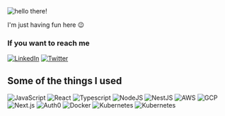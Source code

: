 <img src="https://media.giphy.com/media/Nx0rz3jtxtEre/giphy.gif" alt="hello there!" />

I'm just having fun here 😉

### If you want to reach me

[![LinkedIn](https://img.shields.io/badge/LinkedIn-%230077B5.svg?logo=linkedin&logoColor=white&style=for-the-badge)](https://www.linkedin.com/in/ramiro-gordon/?locale=en_US) [![Twitter](https://img.shields.io/badge/Twitter-000000.svg?logo=X&logoColor=white&style=for-the-badge)](https://twitter.com/Rami_Gordon)

## Some of the things I used

![JavaScript](https://img.shields.io/badge/javascript-%23323330.svg?style=for-the-badge&logo=javascript&logoColor=%23F7DF1E) ![React](https://img.shields.io/badge/react-009EE3?logo=react&logoColor=white&style=for-the-badge) ![Typescript](https://img.shields.io/badge/typescript-3178C6?logo=typescript&logoColor=white&style=for-the-badge) ![NodeJS](https://img.shields.io/badge/node.js-6DA55F?style=for-the-badge&logo=node.js&logoColor=white) ![NestJS](https://img.shields.io/badge/nestjs-E0234E?logo=nestjs&logoColor=white&style=for-the-badge) ![AWS](https://img.shields.io/badge/aws%20services-232F3E?logo=amazon&logoColor=white&style=for-the-badge) ![GCP](https://img.shields.io/badge/GCP-4285F4?logo=googlecloud&logoColor=white&style=for-the-badge) ![Next.js](https://img.shields.io/badge/Next.js-000000?logo=next.js&logoColor=white&style=for-the-badge) ![Auth0](https://img.shields.io/badge/Auth0-EB5424?logo=auth0&logoColor=white&style=for-the-badge) ![Docker](https://img.shields.io/badge/Docker-2496ED?logo=docker&logoColor=white&style=for-the-badge) ![Kubernetes](https://img.shields.io/badge/Kubernetes-326CE5?logo=kubernetes&logoColor=white&style=for-the-badge) ![Kubernetes](https://img.shields.io/badge/GraphQL-E10098?logo=GraphQL&logoColor=white&style=for-the-badge)

<!--
**RamiGordon/ramigordon** is a ✨ _special_ ✨ repository because its `README.md` (this file) appears on your GitHub profile.

Here are some ideas to get you started:

- 🔭 I’m currently working on ...
- 🌱 I’m currently learning ...
- 👯 I’m looking to collaborate on ...
- 🤔 I’m looking for help with ...
- 💬 Ask me about ...
- 📫 How to reach me: ...
- 😄 Pronouns: ...
- ⚡ Fun fact: ...
-->
